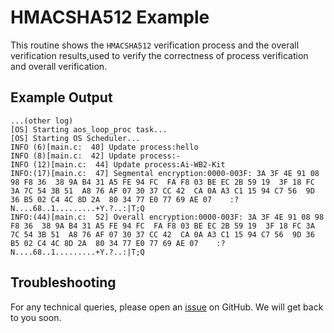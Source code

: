 # HMACSHA512 Example
This routine shows the `HMACSHA512` verification process and the overall verification results,used to verify the correctness of process verification and overall verification.
## Example Output
```shell
...(other log)
[OS] Starting aos_loop_proc task...
[OS] Starting OS Scheduler...
INFO (6)[main.c:  40] Update process:hello
INFO (8)[main.c:  42] Update process:-
INFO (12)[main.c:  44] Update process:Ai-WB2-Kit
INFO:(17)[main.c:  47] Segmental encryption:0000-003F: 3A 3F 4E 91 08 98 F8 36  38 9A B4 31 A5 FE 94 FC  FA F8 03 BE EC 2B 59 19  3F 18 FC 3A 7C 54 3B 51  A8 76 AF 07 30 37 CC 42  CA 0A A3 C1 15 94 C7 56  9D 36 B5 02 C4 4C 8D 2A  80 34 77 E0 77 69 AE 07    :?N....68..1.........+Y.?..:|T;Q
INFO:(44)[main.c:  52] Overall encryption:0000-003F: 3A 3F 4E 91 08 98 F8 36  38 9A B4 31 A5 FE 94 FC  FA F8 03 BE EC 2B 59 19  3F 18 FC 3A 7C 54 3B 51  A8 76 AF 07 30 37 CC 42  CA 0A A3 C1 15 94 C7 56  9D 36 B5 02 C4 4C 8D 2A  80 34 77 E0 77 69 AE 07    :?N....68..1.........+Y.?..:|T;Q
```
## Troubleshooting

For any technical queries, please open an [issue](https://github.com/Ai-Thinker-Open/Ai-Thinker-WB2/issues) on GitHub. We will get back to you soon.